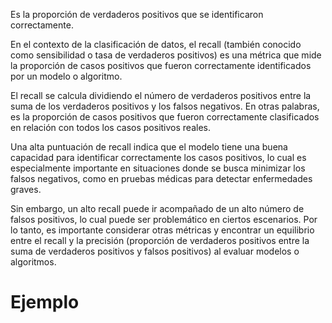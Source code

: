 Es la proporción de verdaderos positivos que se identificaron correctamente.

En el contexto de la clasificación de datos, el recall (también conocido como sensibilidad o tasa de verdaderos positivos) es una métrica que mide la proporción de casos positivos que fueron correctamente identificados por un modelo o algoritmo. 

El recall se calcula dividiendo el número de verdaderos positivos entre la suma de los verdaderos positivos y los falsos negativos. En otras palabras, es la proporción de casos positivos que fueron correctamente clasificados en relación con todos los casos positivos reales.

Una alta puntuación de recall indica que el modelo tiene una buena capacidad para identificar correctamente los casos positivos, lo cual es especialmente importante en situaciones donde se busca minimizar los falsos negativos, como en pruebas médicas para detectar enfermedades graves.

Sin embargo, un alto recall puede ir acompañado de un alto número de falsos positivos, lo cual puede ser problemático en ciertos escenarios. Por lo tanto, es importante considerar otras métricas y encontrar un equilibrio entre el recall y la precisión (proporción de verdaderos positivos entre la suma de verdaderos positivos y falsos positivos) al evaluar modelos o algoritmos. 

# Ejemplo